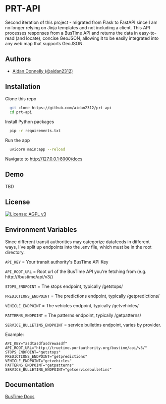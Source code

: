 
# PRT-API

 Second iteration of this project - migrated from Flask to FastAPI since I am no longer relying on Jinja templates and not including a client.  This API processes responses from a BusTime API and returns the data in easy-to-read (and locate), concise GeoJSON, allowing it to be easily integrated into any web map that supports GeoJSON.



## Authors

- [Aidan Donnelly (@aidan2312)](https://www.github.com/aidan2312)
## Installation

Clone this repo

```bash
  git clone https://github.com/aidan2312/prt-api
  cd prt-api
```
Install Python packages
```bash
  pip -r requirements.txt
```
Run the app
```bash
  uvicorn main:app --reload
```
Navigate to http://127.0.0.1:8000/docs 
## Demo

TBD


## License


[![License: AGPL v3](https://img.shields.io/badge/License-AGPL_v3-blue.svg)](https://www.gnu.org/licenses/agpl-3.0)



## Environment Variables
Since different transit authorities may categorize datafeeds in different ways, I've split up endpoints into the .env file, which must be in the root directory.

`API_KEY` = Your transit authority's BusTime API Key

`API_ROOT_URL` = Root url of the BusTime API you're fetching from (e.g. http://<Host>/bustime/api/v3/)

`STOPS_ENDPOINT` = The stops endpoint, typically /getstops/

`PREDICTIONS_ENDPOINT` = The predictions endpoint, typically /getpredictions/

`VEHICLE_ENDPOINT` = The vehicles endpoint, typically /getvehicles/

`PATTERNS_ENDPOINT` = The patterns endpoint, typically /getpatterns/

`SERVICE_BULLETINS_ENDPOINT` = service bulletins endpoint, varies by provider.

Example: 


```
API_KEY="asdtasdfasdrewasdf"
API_ROOT_URL="http://truetime.portauthority.org/bustime/api/v3/"
STOPS_ENDPOINT="getstops"
PREDICTIONS_ENDPOINT="getpredictions"
VEHICLE_ENDPOINT="getvehicles"
PATTERNS_ENDPOINT="getpatterns"
SERVICE_BULLETINS_ENDPOINT="getservicebulletins"

```




## Documentation

[BusTime Docs](https://realtime.ridemcts.com/bustime/apidoc/docs/DeveloperAPIGuide3_0.pdf)

